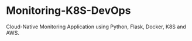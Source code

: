# Monitoring-K8S-DevOps
Cloud-Native Monitoring Application using Python, Flask, Docker, K8S and AWS.
